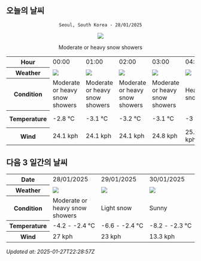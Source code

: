 ## 오늘의 날씨
<div align="center">

`Seoul, South Korea - 28/01/2025`

<img src="https://cdn.weatherapi.com/weather/64x64/day/371.png"/>

Moderate or heavy snow showers

</div>


<table>
    <tr>
        <th>Hour</th>
        <td>00:00</td><td>01:00</td><td>02:00</td><td>03:00</td><td>04:00</td><td>05:00</td><td>06:00</td><td>07:00</td><td>08:00</td><td>09:00</td><td>10:00</td><td>11:00</td><td>12:00</td><td>13:00</td><td>14:00</td><td>15:00</td><td>16:00</td><td>17:00</td><td>18:00</td><td>19:00</td><td>20:00</td><td>21:00</td><td>22:00</td><td>23:00</td>
    </tr>
    <tr>
        <th>Weather</th>
        <td><img src="https://cdn.weatherapi.com/weather/64x64/night/371.png"></img></td><td><img src="https://cdn.weatherapi.com/weather/64x64/night/371.png"></img></td><td><img src="https://cdn.weatherapi.com/weather/64x64/night/371.png"></img></td><td><img src="https://cdn.weatherapi.com/weather/64x64/night/371.png"></img></td><td><img src="https://cdn.weatherapi.com/weather/64x64/night/338.png"></img></td><td><img src="https://cdn.weatherapi.com/weather/64x64/night/338.png"></img></td><td><img src="https://cdn.weatherapi.com/weather/64x64/night/371.png"></img></td><td><img src="https://cdn.weatherapi.com/weather/64x64/night/326.png"></img></td><td><img src="https://cdn.weatherapi.com/weather/64x64/day/371.png"></img></td><td><img src="https://cdn.weatherapi.com/weather/64x64/day/371.png"></img></td><td><img src="https://cdn.weatherapi.com/weather/64x64/day/371.png"></img></td><td><img src="https://cdn.weatherapi.com/weather/64x64/day/371.png"></img></td><td><img src="https://cdn.weatherapi.com/weather/64x64/day/371.png"></img></td><td><img src="https://cdn.weatherapi.com/weather/64x64/day/371.png"></img></td><td><img src="https://cdn.weatherapi.com/weather/64x64/day/371.png"></img></td><td><img src="https://cdn.weatherapi.com/weather/64x64/day/371.png"></img></td><td><img src="https://cdn.weatherapi.com/weather/64x64/day/371.png"></img></td><td><img src="https://cdn.weatherapi.com/weather/64x64/day/368.png"></img></td><td><img src="https://cdn.weatherapi.com/weather/64x64/night/368.png"></img></td><td><img src="https://cdn.weatherapi.com/weather/64x64/night/368.png"></img></td><td><img src="https://cdn.weatherapi.com/weather/64x64/night/368.png"></img></td><td><img src="https://cdn.weatherapi.com/weather/64x64/night/368.png"></img></td><td><img src="https://cdn.weatherapi.com/weather/64x64/night/326.png"></img></td><td><img src="https://cdn.weatherapi.com/weather/64x64/night/326.png"></img></td>
    </tr>
    <tr>
        <th>Condition</th>
        <td width="200px">Moderate or heavy snow showers</td><td width="200px">Moderate or heavy snow showers</td><td width="200px">Moderate or heavy snow showers</td><td width="200px">Moderate or heavy snow showers</td><td width="200px">Heavy snow</td><td width="200px">Heavy snow</td><td width="200px">Moderate or heavy snow showers</td><td width="200px">Light snow</td><td width="200px">Moderate or heavy snow showers</td><td width="200px">Moderate or heavy snow showers</td><td width="200px">Moderate or heavy snow showers</td><td width="200px">Moderate or heavy snow showers</td><td width="200px">Moderate or heavy snow showers</td><td width="200px">Moderate or heavy snow showers</td><td width="200px">Moderate or heavy snow showers</td><td width="200px">Moderate or heavy snow showers</td><td width="200px">Moderate or heavy snow showers</td><td width="200px">Light snow showers</td><td width="200px">Light snow showers</td><td width="200px">Light snow showers</td><td width="200px">Light snow showers</td><td width="200px">Light snow showers</td><td width="200px">Light snow</td><td width="200px">Light snow</td>
    </tr>
    <tr>
        <th>Temperature</th>
        <td>-2.8 °C</td><td>-3.1 °C</td><td>-3.2 °C</td><td>-3.1 °C</td><td>-3 °C</td><td>-3.2 °C</td><td>-3.3 °C</td><td>-3.6 °C</td><td>-3.3 °C</td><td>-3.2 °C</td><td>-2.9 °C</td><td>-2.8 °C</td><td>-2.7 °C</td><td>-2.5 °C</td><td>-2.4 °C</td><td>-2.5 °C</td><td>-2.8 °C</td><td>-3.3 °C</td><td>-3.8 °C</td><td>-3.9 °C</td><td>-4 °C</td><td>-4.1 °C</td><td>-4.2 °C</td><td>-4.1 °C</td>
    </tr>
    <tr>
        <th>Wind</th>
        <td>24.1 kph</td><td>24.1 kph</td><td>24.1 kph</td><td>24.8 kph</td><td>25.9 kph</td><td>25.2 kph</td><td>25.2 kph</td><td>24.8 kph</td><td>25.6 kph</td><td>26.3 kph</td><td>27 kph</td><td>26.6 kph</td><td>27 kph</td><td>27 kph</td><td>26.6 kph</td><td>24.8 kph</td><td>23.8 kph</td><td>22.7 kph</td><td>20.9 kph</td><td>19.4 kph</td><td>19.1 kph</td><td>18.7 kph</td><td>18.7 kph</td><td>18.7 kph</td>
    </tr>
</table>


## 다음 3 일간의 날씨


<table>
    <tr>
        <th>Date</th>
        <td>28/01/2025</td><td>29/01/2025</td><td>30/01/2025</td>
    </tr>
    <tr>
        <th>Weather</th>
        <td><img src="https://cdn.weatherapi.com/weather/64x64/day/371.png"/></td><td><img src="https://cdn.weatherapi.com/weather/64x64/day/326.png"/></td><td><img src="https://cdn.weatherapi.com/weather/64x64/day/113.png"/></td>
    </tr>
    <tr>
        <th>Condition</th>
        <td width="200px">Moderate or heavy snow showers</td><td width="200px">Light snow</td><td width="200px">Sunny</td>
    </tr>
    <tr>
        <th>Temperature</th>
        <td>-4.2 -  -2.4 °C</td><td>-6.6 -  -2.4 °C</td><td>-8.2 -  -2.3 °C</td>
    </tr>
    <tr>
        <th>Wind</th>
        <td>27 kph</td><td>23 kph</td><td>13.3 kph</td>
    </tr>
</table>


*Updated at: 2025-01-27T22:28:57Z*
